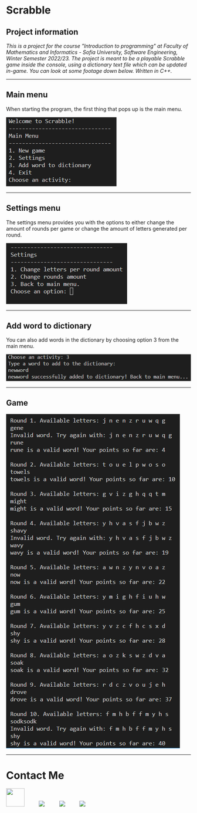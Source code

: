 # **Scrabble**

## Project information

*This is a project for the course "Introduction to programming" at Faculty of Mathematics and Informatics - Sofia University, Software Engineering, Winter Semester 2022/23. The project is meant to be a playable Scrabble game inside the console, using a dictionary text file which can be updated in-game. You can look at some footage down below. Written in C++.*

---

## **Main menu**
When starting the program, the first thing that pops up is the main menu.

![Main Menu screenshot](resources/screenshots/mainmenu.png)

---

## **Settings menu**

The settings menu provides you with the options to either change the amount of rounds per game or change the amount of letters generated per round.

![Settings Menu screenshot](resources/screenshots/settingsmenu.png)

---

## **Add word to dictionary**
You can also add words in the dictionary by choosing option 3 from the main menu.

![Add words to dictionary screenshot](resources/screenshots/addword.png)

---

## **Game**

![Game screenshot](resources/screenshots/examplescrabblegame.png)

---

# Contact Me

[<img class="brand" src="https://upload.wikimedia.org/wikipedia/commons/thumb/c/ca/LinkedIn_logo_initials.png/640px-LinkedIn_logo_initials.png" width=50 height=50 >](https://www.linkedin.com/in/stefan-shivarov-b97270221/)&nbsp;&nbsp;&nbsp;&nbsp;&nbsp;&nbsp;&nbsp;&nbsp;&nbsp;
[<img src="https://upload.wikimedia.org/wikipedia/commons/thumb/0/05/Facebook_Logo_%282019%29.png/800px-Facebook_Logo_%282019%29.png" width=50>](https://www.facebook.com/profile.php?id=100006600167614)&nbsp;&nbsp;&nbsp;&nbsp;&nbsp;&nbsp;&nbsp;&nbsp;&nbsp;
[<img src="https://assets-global.website-files.com/5ec7d9f13fc8c0ec8a4c6b26/6092b794e0419d97d9b06e2b_Favicon%20256.png" width=50>](https://www.upwork.com/freelancers/~01a9261a2f30843dbc)&nbsp;&nbsp;&nbsp;&nbsp;&nbsp;&nbsp;&nbsp;&nbsp;&nbsp;
[<img src="https://mailmeteor.com/logos/assets/PNG/Gmail_Logo_512px.png"  height=50>](mailto:stefan.shivarov.jr@gmail.com)&nbsp;&nbsp;&nbsp;&nbsp;&nbsp;&nbsp;&nbsp;&nbsp;